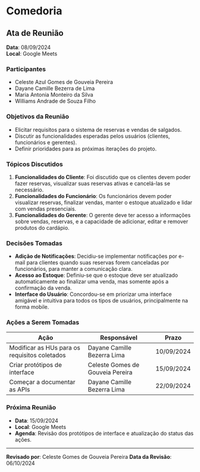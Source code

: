 # Comedoria

## Ata de Reunião

**Data**: 08/09/2024   
**Local**: Google Meets

### Participantes
- Celeste Azul Gomes de Gouveia Pereira
- Dayane Camille Bezerra de Lima
- Maria Antonia Monteiro da Silva
- Williams Andrade de Souza Filho

### Objetivos da Reunião
- Elicitar requisitos para o sistema de reservas e vendas de salgados.
- Discutir as funcionalidades esperadas pelos usuários (clientes, funcionários e gerentes).
- Definir prioridades para as próximas iterações do projeto.

### Tópicos Discutidos
1. **Funcionalidades do Cliente**: Foi discutido que os clientes devem poder fazer reservas, visualizar suas reservas ativas e cancelá-las se necessário.
2. **Funcionalidades do Funcionário**: Os funcionários devem poder visualizar reservas, finalizar vendas, manter o estoque atualizado e lidar com vendas presenciais.
3. **Funcionalidades do Gerente**: O gerente deve ter acesso a informações sobre vendas, reservas, e a capacidade de adicionar, editar e remover produtos do cardápio.

### Decisões Tomadas
- **Adição de Notificações**: Decidiu-se implementar notificações por e-mail para clientes quando suas reservas forem canceladas por funcionários, para manter a comunicação clara.
- **Acesso ao Estoque**: Definiu-se que o estoque deve ser atualizado automaticamente ao finalizar uma venda, mas somente após a confirmação da venda.
- **Interface do Usuário**: Concordou-se em priorizar uma interface amigável e intuitiva para todos os tipos de usuários, principalmente na forma mobile.

### Ações a Serem Tomadas
Ação         | Responsável           | Prazo
------------ | --------------------- | -------------
Modificar as HUs para os requisitos coletados | Dayane Camille Bezerra Lima | 10/09/2024
Criar protótipos de interface | Celeste Gomes de Gouveia Pereira | 15/09/2024
Começar a documentar as APIs | Dayane Camille Bezerra Lima | 22/09/2024

### Próxima Reunião
- **Data**: 15/09/2024
- **Local**: Google Meets
- **Agenda**: Revisão dos protótipos de interface e atualização do status das ações.

---

**Revisado por**: Celeste Gomes de Gouveia Pereira 
**Data da Revisão**: 06/10/2024